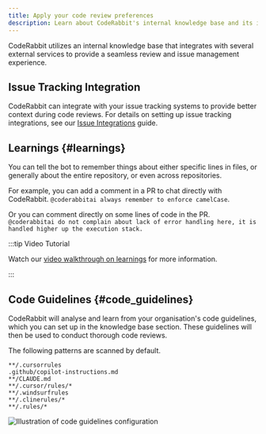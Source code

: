 ```yaml
---
title: Apply your code review preferences
description: Learn about CodeRabbit's internal knowledge base and its integrations with external services.
---
```


CodeRabbit utilizes an internal knowledge base that integrates with several external services to provide a seamless review and issue management experience.

## Issue Tracking Integration

CodeRabbit can integrate with your issue tracking systems to provide better context during code reviews. For details on setting up issue tracking integrations, see our [Issue Integrations](./issue-integrations.md) guide.

## Learnings {#learnings}

You can tell the bot to remember things about either specific lines in files, or generally about the entire repository, or even across repositories.

For example, you can add a comment in a PR to chat directly with CodeRabbit. `@coderabbitai always remember to enforce camelCase`.

Or you can comment directly on some lines of code in the PR. `@coderabbitai do not complain about lack of error handling here, it is handled higher up the execution stack.`

:::tip Video Tutorial

Watch our [video walkthrough on learnings](https://www.youtube.com/watch?v=Yu0cmmOYA-U) for more information.

:::

## Code Guidelines {#code_guidelines}

CodeRabbit will analyse and learn from your organisation's code guidelines, which you can set up in the knowledge base section. These guidelines will then be used to conduct thorough code reviews.

The following patterns are scanned by default.

```text
**/.cursorrules
.github/copilot-instructions.md
**/CLAUDE.md
**/.cursor/rules/*
**/.windsurfrules
**/.clinerules/*
**/.rules/*
```

![Illustration of code guidelines configuration](/img/knowledge-base/code-guidelines.png)
